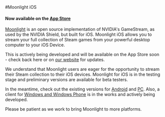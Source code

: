 #Moonlight iOS

#### Now available on the [App Store](https://itunes.apple.com/us/app/moonlight-game-streaming/id1000551566?mt=8) 

[Moonlight](https://github.com/moonlight-stream) is an open source implementation of NVIDIA's GameStream, as used by the NVIDIA Shield, but built for iOS. Moonlight iOS allows you to stream your full collection of Steam games from
your powerful desktop computer to your iOS Device.

This is actively being developed and will be available on the App Store soon - check back here or on [our website](http://moonlight-stream.com) for updates.

We understand that Moonlight users are eager for the opportunity to stream their Steam collection to their iOS devices. Moonlight for iOS is in the testing stage and preliminary versions are available for beta testers.

In the meantime, check out the existing versions for [Android](https://github.com/moonlight-stream/moonlight-android) and [PC](https://github.com/moonlight-stream/moonlight-pc). Also, a client for [Windows and Windows Phone](https://github.com/moonlight-stream/moonlight-windows) is in the works and actively being developed.

Please be patient as we work to bring Moonlight to more platforms.
